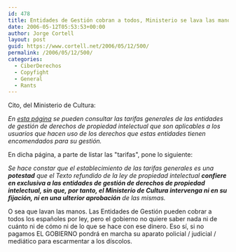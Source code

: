 ```yaml
---
id: 478
title: Entidades de Gestión cobran a todos, Ministerio se lava las manos
date: 2006-05-12T05:53:53+00:00
author: Jorge Cortell
layout: post
guid: https://www.cortell.net/2006/05/12/500/
permalink: /2006/05/12/500/
categories:
  - CiberDerechos
  - Copyfight
  - General
  - Rants
---
```

Cito, del Ministerio de Cultura:

_En <a title="Tarifas" target="_blank" href="https://www.mcu.es/jsp/plantilla_wai.jsp?id=381&area=propint">esta página</a> se pueden consultar las tarifas generales de las entidades de gestión de derechos de propiedad intelectual que son aplicables a los usuarios que hacen uso de los derechos que estas entidades tienen encomendados para su gestión._
  
En dicha página, a parte de listar las "tarifas", pone lo siguiente:

_Se hace constar que el establecimiento de las tarifas generales es una **potestad** que el Texto refundido de la ley de propiedad intelectual **confiere en exclusiva a las entidades de gestión de derechos de propiedad intelectual, sin que, por tanto, el Ministerio de Cultura intervenga ni en su fijación, ni en una ulterior aprobación** de las mismas._

O sea que lavan las manos. Las Entidades de Gestión pueden cobrar a todos los españoles por ley, pero el gobierno no quiere saber nada ni de cuánto ni de cómo ni de lo que se hace con ese dinero. Eso sí­, si no pagamos EL GOBIERNO pondrá en marcha su aparato policial / judicial / mediático para escarmentar a los dí­scolos.